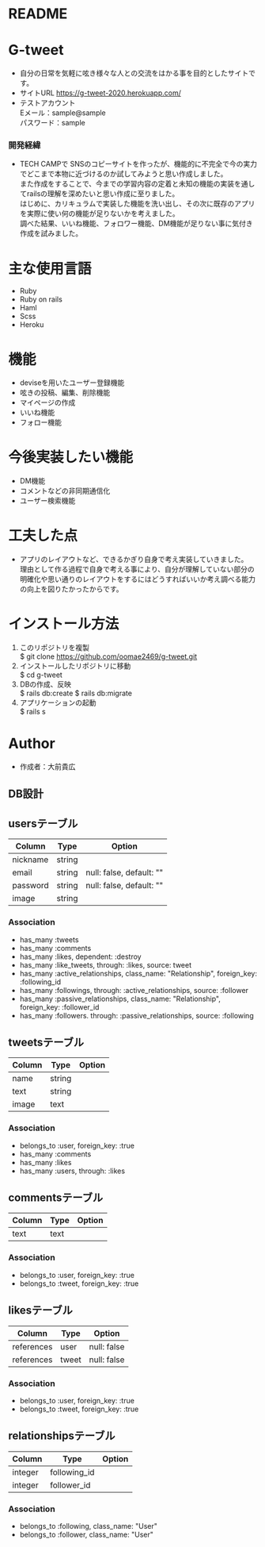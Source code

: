 # README

# G-tweet
- 自分の日常を気軽に呟き様々な人との交流をはかる事を目的としたサイトです。
- サイトURL
https://g-tweet-2020.herokuapp.com/
- テストアカウント  
Eメール：sample@sample  
パスワード：sample
### 開発経緯
- TECH CAMPで SNSのコピーサイトを作ったが、機能的に不完全で今の実力でどこまで本物に近づけるのか試してみようと思い作成しました。  
また作成をすることで、今までの学習内容の定着と未知の機能の実装を通してrailsの理解を深めたいと思い作成に至りました。  
はじめに、カリキュラムで実装した機能を洗い出し、その次に既存のアプリを実際に使い何の機能が足りないかを考えました。  
調べた結果、いいね機能、フォロワー機能、DM機能が足りない事に気付き作成を試みました。
 
# 主な使用言語
- Ruby
- Ruby on rails
- Haml
- Scss
- Heroku
# 機能
- deviseを用いたユーザー登録機能
- 呟きの投稿、編集、削除機能
- マイページの作成
- いいね機能
- フォロー機能
# 今後実装したい機能
- DM機能
- コメントなどの非同期通信化
- ユーザー検索機能
# 工夫した点
- アプリのレイアウトなど、できるかぎり自身で考え実装していきました。  
理由として作る過程で自身で考える事により、自分が理解していない部分の明確化や思い通りのレイアウトをするにはどうすればいいか考え調べる能力の向上を図りたかったからです。
# インストール方法
1. このリポジトリを複製  
$ git clone https://github.com/oomae2469/g-tweet.git
1. インストールしたリポジトリに移動  
$ cd g-tweet
1. DBの作成、反映  
$ rails db:create
$ rails db:migrate
1. アプリケーションの起動  
$ rails s
# Author
* 作成者：大前貴広

 

## DB設計
## usersテーブル
|Column|Type|Option|
|------|----|------|
|nickname|string|
|email|string|null: false, default: ""|
|password|string|null: false, default: ""|
|image|string|
### Association
- has_many :tweets
- has_many :comments
- has_many :likes, dependent: :destroy
- has_many :like_tweets, through: :likes, source: tweet
- has_many :active_relationships, class_name: "Relationship", foreign_key: :following_id
- has_many :followings, through: :active_relationships, source: :follower
- has_many :passive_relationships, class_name: "Relationship", foreign_key: :follower_id
- has_many :followers. through:  :passive_relationships, source: :following

## tweetsテーブル
|Column|Type|Option|
|------|----|------|
|name|string|
|text|string|
|image|text|
### Association
- belongs_to :user, foreign_key: :true
- has_many :comments
- has_many :likes
- has_many :users, through: :likes

## commentsテーブル
|Column|Type|Option|
|------|----|------|
|text|text|
### Association
- belongs_to :user, foreign_key: :true
- belongs_to :tweet, foreign_key: :true

## likesテーブル
|Column|Type|Option|
|------|----|------|
|references|user|null: false|
|references|tweet|null: false|
### Association
- belongs_to :user, foreign_key: :true
- belongs_to :tweet, foreign_key: :true

## relationshipsテーブル
|Column|Type|Option|
|------|----|------|
|integer|following_id|
|integer|follower_id|
### Association
- belongs_to :following, class_name: "User"
- belongs_to :follower, class_name: "User"